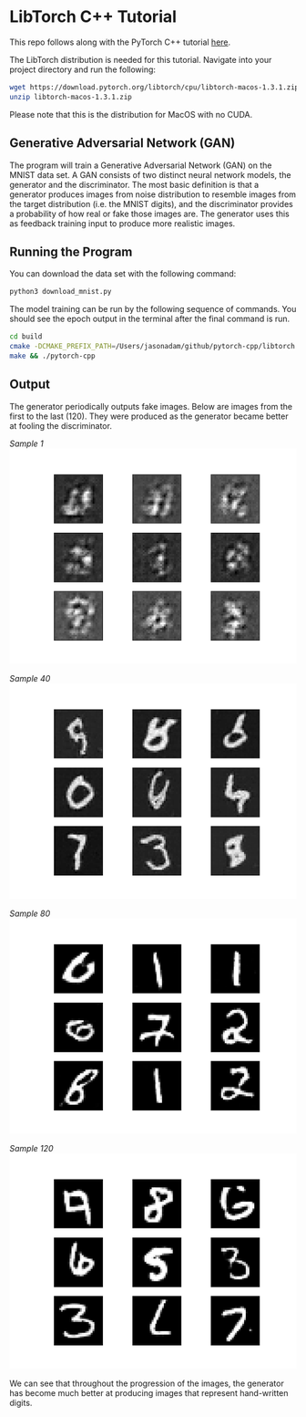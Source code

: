 # LibTorch C++ Tutorial  
This repo follows along with the PyTorch C++ tutorial [here](https://pytorch.org/tutorials/advanced/cpp_frontend.html).  

The LibTorch distribution is needed for this tutorial. Navigate into your project directory and run the following:  

```bash  
wget https://download.pytorch.org/libtorch/cpu/libtorch-macos-1.3.1.zip  
unzip libtorch-macos-1.3.1.zip
```  

Please note that this is the distribution for MacOS with no CUDA.  

## Generative Adversarial Network (GAN)  
The program will train a Generative Adversarial Network (GAN) on the MNIST data set. A GAN consists of two distinct neural network models, the generator and the discriminator. The most basic definition is that a generator produces images from noise distribution to resemble images from the target distribution (i.e. the MNIST digits), and the discriminator provides a probability of how real or fake those images are. The generator uses this as feedback training input to produce more realistic images.

## Running the Program  
You can download the data set with the following command:  

```bash  
python3 download_mnist.py  
```  

The model training can be run by the following sequence of commands. You should see the epoch output in the terminal after the final command is run.  

```bash  
cd build  
cmake -DCMAKE_PREFIX_PATH=/Users/jasonadam/github/pytorch-cpp/libtorch ..  
make && ./pytorch-cpp  
```  

## Output  
The generator periodically outputs fake images. Below are images from the first to the last (120). They were produced as the generator became better at fooling the discriminator.  

*Sample 1*  
![](imgs/sample-1.png)  

*Sample 40*  
![](imgs/sample-40.png)  

*Sample 80*  
![](imgs/sample-80.png)  

*Sample 120*  
![](imgs/sample-120.png)  

We can see that throughout the progression of the images, the generator has become much better at producing images that represent hand-written digits.
